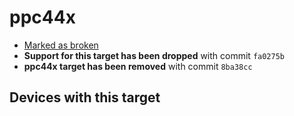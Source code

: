 # ppc44x

- [Marked as broken](https://git.lede-project.org/?p=source.git%3Ba%3Dcommit%3Bh%3D06c76e41d7a0c936f5e4b6f43f331860e3b99d70 "https://git.lede-project.org/?p=source.git;a=commit;h=06c76e41d7a0c936f5e4b6f43f331860e3b99d70")
- **Support for this target has been dropped** with commit `fa0275b`
- **ppc44x target has been removed** with commit `8ba38cc`

## Devices with this target
